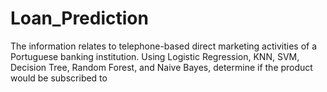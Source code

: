 # Loan_Prediction
The information relates to telephone-based direct marketing activities of a Portuguese banking institution. Using Logistic Regression, KNN, SVM, Decision Tree, Random Forest, and Naive Bayes, determine if the product would be subscribed to
